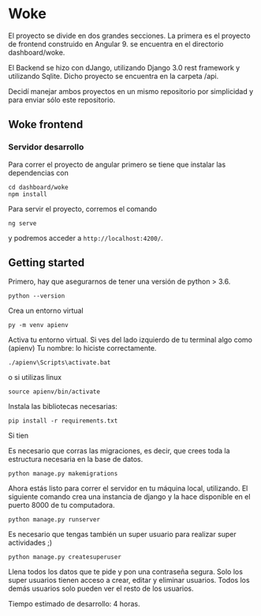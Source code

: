 # Woke
El proyecto se divide en dos grandes secciones. La primera es el proyecto de frontend construido en Angular 9. se encuentra en el directorio dashboard/woke.

El Backend se hizo con dJango, utilizando Django 3.0 rest framework y utilizando Sqlite. Dicho proyecto se encuentra en la carpeta /api.

Decidí manejar ambos proyectos en un mismo repositorio por simplicidad y para enviar sólo este repositorio.


## Woke frontend


### Servidor desarrollo
Para correr el proyecto de angular primero se tiene que instalar las dependencias con 
```shell
cd dashboard/woke
npm install
```

Para servir el proyecto, corremos el comando
```shell
ng serve
```
y podremos acceder a 
`http://localhost:4200/`.



## Getting started
Primero, hay que asegurarnos de tener una versión de python > 3.6.

```shell
python --version
```

Crea un entorno virtual 
```shell
py -m venv apienv

```
Activa tu entorno virtual. Si ves del lado izquierdo de tu terminal algo como (apienv) Tu nombre: lo hiciste correctamente.
```shell
./apienv\Scripts\activate.bat
```

o si utilizas linux 
```shell
source apienv/bin/activate
```

Instala las bibliotecas necesarias:
```shell
pip install -r requirements.txt
```

Si tien

Es necesario que corras las migraciones, es decir, que crees toda la estructura necesaria en la base de datos.
```shell
python manage.py makemigrations
```
Ahora estás listo para correr el servidor en tu máquina local, utilizando. El siguiente comando crea una instancia de 
django y la hace disponible en el puerto 8000 de tu computadora.

```shell
python manage.py runserver
```


Es necesario que tengas también un super usuario para realizar super actividades ;) 

```shell
python manage.py createsuperuser
```

Llena todos los datos que te pide y pon una contraseña segura. Solo los super usuarios tienen acceso a crear, editar y eliminar usuarios. Todos los demás usuarios solo pueden ver el resto de los usuarios.

Tiempo estimado de desarrollo: 4 horas.
